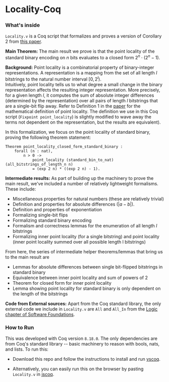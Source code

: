 # Locality-Coq

### What's inside

`Locality.v` is a Coq script that formalizes and proves a version of Corollary 2 from [this paper](https://arxiv.org/pdf/2007.12159).

**Main Theorem:** The main result we prove is that the point locality of the standard binary encoding on $n$ bits evaluates to a closed form $2^{n} \cdot (2^{n} - 1)$. 

**Background:**
Point locality is a combinatorial property of binary-integer representations. A representation is a mapping from the set of all length $l$ bitstrings to the natural number interval $[0, 2^{l})$.  
Intuitively, point locality tells us to what degree a small change in the binary representation affects the resulting integer representation. More precisely, for a given length $l$, it computes the sum of absolute integer differences (determined by the representation) over all pairs of length $l$ bitstrings that are a single-bit flip away. Refer to Definition 1 in the [paper](https://arxiv.org/pdf/2007.12159) for the mathematical definition of point locality. The definition we use in this Coq script (`Fixpoint point_locality`) is slightly modified to wave away the terms not dependent on the representation, but the results are equivalent). 


In this formalization, we focus on the point locality of standard binary, proving the following theorem statement:

```
Theorem point_locality_closed_form_standard_binary :
    forall (n : nat),
        n > 0 -> 
            point_locality (standard_bin_to_nat) (all_bitstrings_of_length_n n) 
            = (exp 2 n) * ((exp 2 n) - 1).
```

**Intermediate results:**
As part of building up the machinery to prove the main result, we've included a number of relatively lightweight formalisms. These include:
- Miscellaneous properties for natural numbers (these are relatively trivial)
- Definition and properties for absolute differences ($|a - b|$).
- Definition and properties of exponentiation
- Formalizing single-bit flips
- Formalizing standard binary encoding
- Formalism and correctness lemmas for the enumeration of all length $l$ bitstrings
- Formalizing inner point locality (for a single bitstring) and point locality (inner point locality summed over all possible length l bitstrings)

From here, the series of intermediate helper theorems/lemmas that bring us to the main result are
- Lemmas for absolute differences between single bit-flipped bitstrings in standard binary
- Equivalence between inner point locality and sum of powers of 2
- Theorem for closed form for inner point locality
- Lemma showing point locality for standard binary is only dependent on the length of the bitstrings

**Code from External sources:**
Apart from the Coq standard library, the only external code we include in `Locality.v` are `All` and `All_In` from the [Logic chapter of Software Foundations](https://softwarefoundations.cis.upenn.edu/lf-current/Logic.html).



### How to Run
This was developed with Coq version `8.18.0`.
The only dependencies are from Coq's standard library -- basic machinery to reason with bools, nats, and lists. 
To run this:

- Download this repo and follow the instructions to install and run [vscoq](https://github.com/coq/vscoq).

- Alternatively, you can easily run this on the browser by pasting `Locality.v` in [jscoq](https://coq.vercel.app/scratchpad.html).




